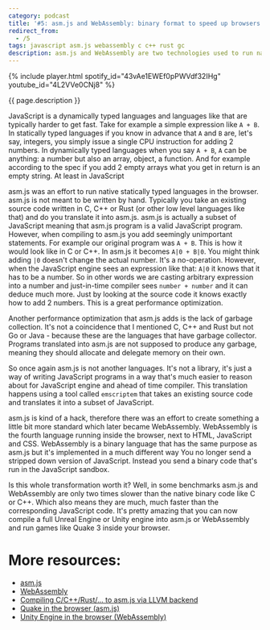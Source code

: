 ```yaml
---
category: podcast
title: '#5: asm.js and WebAssembly: binary format to speed up browsers and beyond'
redirect_from:
  - /5
tags: javascript asm.js webassembly c c++ rust gc
description: asm.js and WebAssembly are two technologies used to run native code in the browser with great performance. They can be used to run game engines and complex computation on the client.
---
```


{% include player.html spotify_id="43vAe1EWEf0pPWVdf32IHg" youtube_id="4L2VVe0CNj8" %}

{{ page.description }}

JavaScript is a dynamically typed languages and languages like that are typically harder to get fast.
Take for example a simple expression like `A + B`.
In statically typed languages if you know in advance that `A` and `B` are, let's say, integers, you simply issue a single CPU instruction for adding 2 numbers.
In dynamically typed languages when you say `A + B`, `A` can be anything: a number but also an array, object, a function.
And for example according to the spec if you add 2 empty arrays what you get in return is an empty string.
At least in JavaScript

asm.js was an effort to run native statically typed languages in the browser.
asm.js is not meant to be written by hand.
Typically you take an existing source code written in C, C++ or Rust (or other low level languages like that) and do you translate it into asm.js.
asm.js is actually a subset of JavaScript meaning that asm.js program is a valid JavaScript program.
However, when compiling to asm.js you add seemingly unimportant statements.
For example our original program was `A + B`.
This is how it would look like in C or C++.
In asm.js it becomes `A|0 + B|0`.
You might think adding `|0` doesn't change the actual number.
It's a no-operation.
However, when the JavaScript engine sees an expression like that: `A|0` it knows that it has to be a number.
So in other words we are casting arbitrary expression into a number and just-in-time compiler sees `number + number` and it can deduce much more.
Just by looking at the source code it knows exactly how to add 2 numbers.
This is a great performance optimization.

Another performance optimization that asm.js adds is the lack of garbage collection.
It's not a coincidence that I mentioned C, C++ and Rust but not Go or Java - because these are the languages that have garbage collector.
Programs translated into asm.js are not supposed to produce any garbage, meaning they should allocate and delegate memory on their own.

So once again asm.js is not another languages.
It's not a library, it's just a way of writing JavaScript programs in a way that's much easier to reason about for JavaScript engine and ahead of time compiler.
This translation happens using a tool called `emscriptem` that takes an existing source code and translates it into a subset of JavaScript.

asm.js is kind of a hack, therefore there was an effort to create something a little bit more standard which later became WebAssembly.
WebAssembly is the fourth language running inside the browser, next to HTML, JavaScript and CSS.
WebAssembly is a binary language that has the same purpose as asm.js but it's implemented in a much different way
You no longer send a stripped down version of JavaScript.
Instead you send a binary code that's run in the JavaScript sandbox.

Is this whole transformation worth it?
Well, in some benchmarks asm.js and WebAssembly are only two times slower than the native binary code like C or C++.
Which also means they are much, much faster than the corresponding JavaScript code.
It's pretty amazing that you can now compile a full Unreal Engine or Unity engine into asm.js or WebAssembly and run games like Quake 3 inside your browser.


# More resources:

* [asm.js](https://en.wikipedia.org/wiki/Asm.js)
* [WebAssembly](https://en.wikipedia.org/wiki/WebAssembly)
* [Compiling C/C++/Rust/... to asm.js via LLVM backend](https://emscripten.org/)
* [Quake in the browser (asm.js)](http://www.quakejs.com/)
* [Unity Engine in the browser (WebAssembly)](https://blogs.unity3d.com/2018/08/15/webassembly-is-here/)


